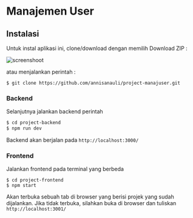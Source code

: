 # Manajemen User

## Instalasi
Untuk instal aplikasi ini, clone/download dengan memilih Download ZIP : 

![screenshoot](https://user-images.githubusercontent.com/43631445/84107020-de2ac900-aa46-11ea-9811-cc16e8b465de.png)

atau menjalankan perintah :
```
$ git clone https://github.com/annisanauli/project-manajuser.git
```
### Backend
Selanjutnya jalankan backend perintah 
```sh
$ cd project-backend
$ npm run dev
```
Backend akan berjalan pada ``` http://localhost:3000/ ```

### Frontend
Jalankan frontend pada terminal yang berbeda
```
$ cd project-frontend
$ npm start
```
Akan terbuka sebuah tab di browser yang berisi projek yang sudah dijalankan.
Jika tidak terbuka, silahkan buka di browser dan tuliskan ``` http://localhost:3001/```

